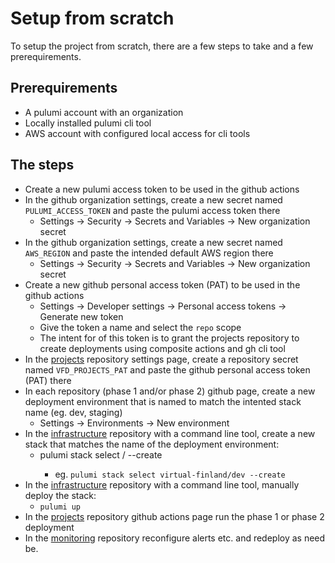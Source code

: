 # Setup from scratch

To setup the project from scratch, there are a few steps to take and a few prerequirements. 

## Prerequirements

- A pulumi account with an organization
- Locally installed pulumi cli tool
- AWS account with configured local access for cli tools

## The steps

- Create a new pulumi access token to be used in the github actions
- In the github organization settings, create a new secret named `PULUMI_ACCESS_TOKEN` and paste the pulumi access token there
  - Settings -> Security -> Secrets and Variables -> New organization secret
- In the github organization settings, create a new secret named `AWS_REGION` and paste the intended default AWS region there
  - Settings -> Security -> Secrets and Variables -> New organization secret
- Create a new github personal access token (PAT) to be used in the github actions
  - Settings -> Developer settings -> Personal access tokens -> Generate new token
  - Give the token a name and select the `repo` scope
  - The intent for of this token is to grant the projects repository to create deployments using composite actions and gh cli tool
- In the [projects](https://github.com/Virtual-Finland-Development/projects) repository settings page, create a repository secret named `VFD_PROJECTS_PAT` and paste the github personal access token (PAT) there
- In each repository (phase 1 and/or phase 2) github page, create a new deployment environment that is named to match the intented stack name (eg. dev, staging)
  - Settings -> Environments -> New environment
- In the [infrastructure](https://github.com/Virtual-Finland-Development/infrastructure) repository with a command line tool, create a new stack that matches the name of the deployment environment:
    - pulumi stack select <pulumi-organization>/<stack-name> --create
      - eg. `pulumi stack select virtual-finland/dev --create`
- In the [infrastructure](https://github.com/Virtual-Finland-Development/infrastructure) repository with a command line tool, manually deploy the stack:
    - `pulumi up`
- In the [projects](https://github.com/Virtual-Finland-Development/projects) repository github actions page run the phase 1 or phase 2 deployment
- In the [monitoring](https://github.com/Virtual-Finland-Development/monitoring) repository reconfigure alerts etc. and redeploy as need be.